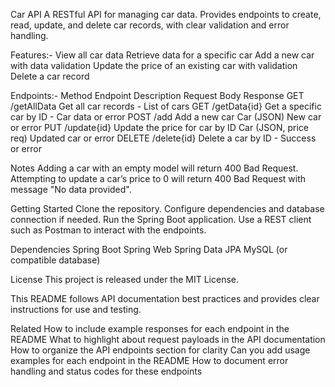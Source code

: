 Car API
A RESTful API for managing car data. Provides endpoints to create, read, update, and delete car records, with clear validation and error handling.

Features:-
View all car data
Retrieve data for a specific car
Add a new car with data validation
Update the price of an existing car with validation
Delete a car record

Endpoints:-
Method	Endpoint	Description	Request Body	Response
GET	/getAllData	Get all car records	-	List of cars
GET	/getData{id}	Get a specific car by ID	-	Car data or error
POST	/add	Add a new car	Car (JSON)	New car or error
PUT	/update{id}	Update the price for car by ID	Car (JSON, price req)	Updated car or error
DELETE	/delete{id}	Delete a car by ID	-	Success or error


Notes
Adding a car with an empty model will return 400 Bad Request.
Attempting to update a car’s price to 0 will return 400 Bad Request with message "No data provided".

Getting Started
Clone the repository.
Configure dependencies and database connection if needed.
Run the Spring Boot application.
Use a REST client such as Postman to interact with the endpoints.

Dependencies
Spring Boot
Spring Web
Spring Data JPA
MySQL (or compatible database)

License
This project is released under the MIT License.

This README follows API documentation best practices and provides clear instructions for use and testing.

Related
How to include example responses for each endpoint in the README
What to highlight about request payloads in the API documentation
How to organize the API endpoints section for clarity
Can you add usage examples for each endpoint in the README
How to document error handling and status codes for these endpoints
